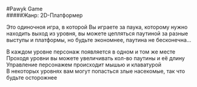 #Pawyk Game<br>
#####Жанр: 2D-Платформер<br>

Это одиночноя игра, в которой Вы играете за паука, которому нужно находить выход из уровня, вы можете цепляться паутиной за разные выступы и платформы, но будьте экономнее, паутина не бесконечна...

В каждом уровне персонаж появляется в одном и том же месте<br>
Проходя уровни вы можете увеличивать кол-во паутины и её длину<br>
Управление персонажем происходит мышью и клаватурой<br>
В некоторых уровнях вам могут попасться злые насекомые, так что будьте осторожнее<br>
